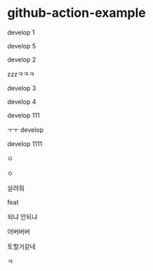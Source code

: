 # github-action-example


develop 1

develop 5

develop 2

zzzㅋㅋㅋ

develop 3

develop 4 

develop 111

ㅜㅜ
develop

develop 1111

ㅇ

ㅇ

살려줘

feat

되냐 안되냐

어버버버

토할거같네

ㅋ
